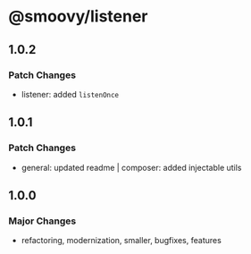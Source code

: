 # @smoovy/listener

## 1.0.2

### Patch Changes

- listener: added `listenOnce`

## 1.0.1

### Patch Changes

- general: updated readme | composer: added injectable utils

## 1.0.0

### Major Changes

- refactoring, modernization, smaller, bugfixes, features
